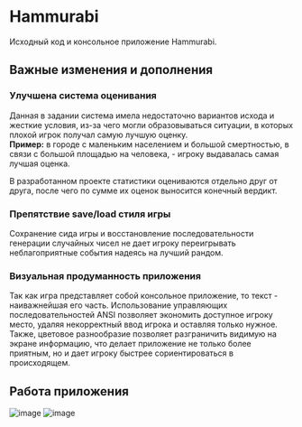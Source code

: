 # Hammurabi

Исходный код и консольное приложение Hammurabi.
## Важные изменения и дополнения
### Улучшена система оценивания
Данная в задании система имела недостаточно вариантов исхода и жесткие условия, из-за чего могли образовываться ситуации, в которых плохой игрок получал самую лучшую оценку.\
**Пример:** в городе с маленьким населением и большой смертностью, в связи с большой площадью на человека, - игроку выдавалась самая лучшая оценка.

В разработанном проекте статистики оцениваются отдельно друг от друга, после чего по сумме их оценок выносится конечный вердикт.
### Препятствие save/load стиля игры
Сохранение сида игры и восстановление последовательности генерации случайных чисел не дает игроку переигрывать неблагоприятные события надеясь на лучший рандом. 

### Визуальная продуманность приложения
Так как игра представляет собой консольное приложение, то текст - наиважнейшая его часть. Использование управляющих последовательностей ANSI позволяет экономить доступное игроку место, удаляя некорректный ввод игрока и оставляя только нужное. Также, цветовое разнообразие позволяет разграничить видимую на экране информацию, что делает приложение не только более приятным, но и дает игроку быстрее сориентироваться в происходящем.

## Работа приложения
![image](https://user-images.githubusercontent.com/56980292/195954114-81639ff5-8a2c-42b6-a6ea-9059f737a5dd.png)
![image](https://user-images.githubusercontent.com/56980292/195954190-3dbafbb2-a00b-42a9-b160-e2944bfbb0cb.png)